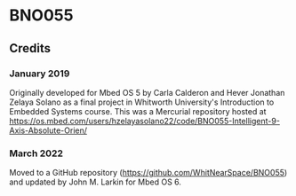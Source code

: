 # BNO055

## Credits
### January 2019
Originally developed for Mbed OS 5 by Carla Calderon and Hever Jonathan Zelaya Solano as a final project in Whitworth University's Introduction to Embedded Systems course. This was a Mercurial repository hosted at https://os.mbed.com/users/hzelayasolano22/code/BNO055-Intelligent-9-Axis-Absolute-Orien/

### March 2022
Moved to a GitHub repository (https://github.com/WhitNearSpace/BNO055) and updated by John M. Larkin for Mbed OS 6.


